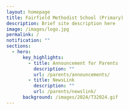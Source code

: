 ```yaml
---
layout: homepage
title: Fairfield Methodist School (Primary)
description: Brief site description here
image: /images/logo.jpg
permalink: /
notification: ""
sections:
  - hero:
      key_highlights:
        - title: Announcement for Parents
          description: ""
          url: /parents/announcements/
        - title: NewsLink
          description: ""
          url: /parents/newslink/
      background: /images/2024/T32024.gif
---
```

